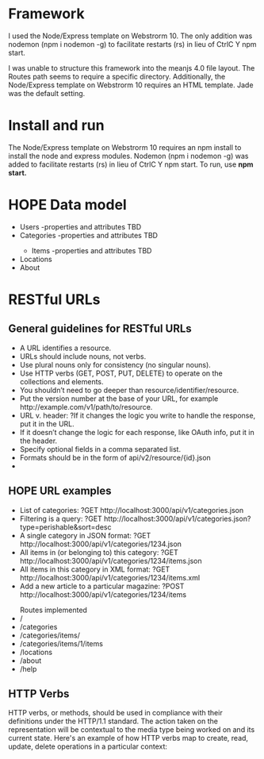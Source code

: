 <html lang="en">
<head>
    <meta charset="UTF-8">
    <title></title>
</head>
<body>

<h1>Framework</h1>
I used the Node/Express template on Webstrorm 10.  The only addition was nodemon  (npm i nodemon -g) to facilitate restarts (rs) in lieu of CtrlC Y npm start.

I was unable to structure this framework into the meanjs 4.0 file layout.  The Routes path seems to require a specific directory.  Additionally, the Node/Express template on Webstrorm 10 requires an HTML template.  Jade was the default setting.

<h1>Install and run</h1>
The Node/Express template on Webstrorm 10 requires an npm install to install the node and express modules.  Nodemon  (npm i nodemon -g) was added to facilitate restarts (rs) in lieu of CtrlC Y npm start.
To run, use <b>npm start.</b>

<h1>HOPE Data model</h1>
<ul>
<li>Users -properties and attributes TBD</li>
<li>Categories -properties and attributes TBD</li>
<ul>
<li>Items -properties and attributes TBD</li>
</ul>
<li>Locations</li>  
<li>About</li>    
</ul>
<h1>RESTful URLs</h1> 
<h2>General guidelines for RESTful URLs</h2>
<ul>
<li>A URL identifies a resource. </li>
<li>URLs should include nouns, not verbs. </li>
<li>Use plural nouns only for consistency (no singular nouns).          </li>
<li>Use HTTP verbs (GET, POST, PUT, DELETE) to operate on the collections and elements.    </li>
<li>You shouldn’t need to go deeper than resource/identifier/resource.       </li>
<li>Put the version number at the base of your URL, for example http://example.com/v1/path/to/resource. </li>
<li>URL v. header: ?If it changes the logic you write to handle the response, put it in the URL. </li>
<li>If it doesn’t change the logic for each response, like OAuth info, put it in the header.  </li>
<li>Specify optional fields in a comma separated list.   </li>
<li>Formats should be in the form of api/v2/resource/{id}.json  </li>
<li></li>
</ul>

<h2>HOPE URL examples</h2>
<ul>
<li>List of categories: ?GET http://localhost:3000/api/v1/categories.json </li>
<li>Filtering is a query: ?GET http://localhost:3000/api/v1/categories.json?type=perishable&sort=desc </li>
<li>A single category in JSON format: ?GET http://localhost:3000/api/v1/categories/1234.json  </li>
<li>All items in (or belonging to) this category: ?GET http://localhost:3000/api/v1/categories/1234/items.json </li>
<li>All items in this category in XML format: ?GET http://localhost:3000/api/v1/categories/1234/items.xml </li>
<li>Add a new article to a particular magazine: ?POST http://localhost:3000/api/v1/categories/1234/items  </li>
 </ul>
 <ul>  Routes implemented
      <li> / </li> 
      <li>/categories  </li>
      <li>/categories/items/ </li>
      <li>/categories/items/1/items</li>
      <li>/locations </li>
      <li>/about </li>
      <li>/help </li>
       </ul>
 

<h2>HTTP Verbs</h2>
HTTP verbs, or methods, should be used in compliance with their definitions under the HTTP/1.1 standard.
The action taken on the representation will be contextual to the media type being worked on and
its current state. Here's an example of how HTTP verbs map to create, read, update, delete operations
in a particular context:



</body>
</html>
